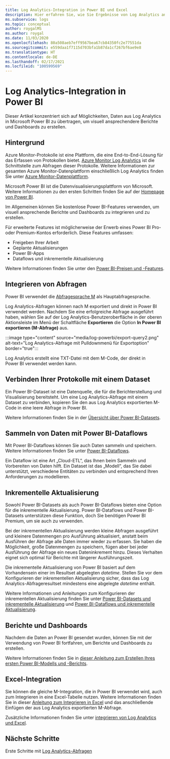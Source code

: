 ```yaml
---
title: Log Analytics-Integration in Power BI und Excel
description: Hier erfahren Sie, wie Sie Ergebnisse von Log Analytics an Power BI senden.
ms.subservice: logs
ms.topic: conceptual
author: roygalMS
ms.author: roygal
ms.date: 11/03/2020
ms.openlocfilehash: 80a508aeb7eff9567bea67cb84350fc2e77551da
ms.sourcegitcommit: e559daa1f7115d703bfa1b87da1cf267bf6ae9e8
ms.translationtype: HT
ms.contentlocale: de-DE
ms.lasthandoff: 02/17/2021
ms.locfileid: "100599569"
---
```

# <a name="log-analytics-integration-with-power-bi"></a>Log Analytics-Integration in Power BI

Dieser Artikel konzentriert sich auf Möglichkeiten, Daten aus Log Analytics in Microsoft Power BI zu übertragen, um visuell ansprechendere Berichte und Dashboards zu erstellen. 

## <a name="background"></a>Hintergrund 

Azure Monitor-Protokolle ist eine Plattform, die eine End-to-End-Lösung für das Erfassen von Protokollen bietet. [Azure Monitor Log Analytics](../platform/data-platform.md#) ist die Schnittstelle zum Abfragen dieser Protokolle. Weitere Informationen zur gesamten Azure Monitor-Datenplattform einschließlich Log Analytics finden Sie unter [Azure Monitor-Datenplattform](../platform/data-platform.md). 

Microsoft Power BI ist die Datenvisualisierungsplattform von Microsoft. Weitere Informationen zu den ersten Schritten finden Sie auf der [Homepage von Power BI](https://powerbi.microsoft.com/). 


Im Allgemeinen können Sie kostenlose Power BI-Features verwenden, um visuell ansprechende Berichte und Dashboards zu integrieren und zu erstellen.

Für erweiterte Features ist möglicherweise der Erwerb eines Power BI Pro- oder Premium-Kontos erforderlich. Diese Features umfassen: 
 - Freigeben Ihrer Arbeit 
 - Geplante Aktualisierungen
 - Power BI-Apps 
 - Dataflows und inkrementelle Aktualisierung 

Weitere Informationen finden Sie unter den [Power BI-Preisen und -Features](https://powerbi.microsoft.com/pricing/). 

## <a name="integrating-queries"></a>Integrieren von Abfragen  

Power BI verwendet die [Abfragesprache M](/powerquery-m/power-query-m-language-specification/) als Hauptabfragesprache. 

Log Analytics-Abfragen können nach M exportiert und direkt in Power BI verwendet werden. Nachdem Sie eine erfolgreiche Abfrage ausgeführt haben, wählen Sie auf der Log Analytics-Benutzeroberfläche in der oberen Aktionsleiste im Menü der Schaltfläche **Exportieren** die Option **In Power BI exportieren (M-Abfrage)** aus.


:::image type="content" source="media/log-powerbi/export-query2.png" alt-text="Log Analytics-Abfrage mit Pulldownmenü für Exportoption" border="true":::

Log Analytics erstellt eine TXT-Datei mit dem M-Code, der direkt in Power BI verwendet werden kann.

## <a name="connecting-your-logs-to-a-dataset"></a>Verbinden Ihrer Protokolle mit einem Dataset 

Ein Power BI-Dataset ist eine Datenquelle, die für die Berichterstellung und Visualisierung bereitsteht. Um eine Log Analytics-Abfrage mit einem Dataset zu verbinden, kopieren Sie den aus Log Analytics exportierten M-Code in eine leere Abfrage in Power BI. 

Weitere Informationen finden Sie in der [Übersicht über Power BI-Datasets](/power-bi/service-datasets-understand/). 

## <a name="collect-data-with-power-bi-dataflows"></a>Sammeln von Daten mit Power BI-Dataflows 

Mit Power BI-Dataflows können Sie auch Daten sammeln und speichern. Weitere Informationen finden Sie unter [Power BI-Dataflows](/power-bi/service-dataflows-overview).

Ein Dataflow ist eine Art „Cloud-ETL“, das Ihnen beim Sammeln und Vorbereiten von Daten hilft. Ein Dataset ist das „Modell“, das Sie dabei unterstützt, verschiedene Entitäten zu verbinden und entsprechend Ihren Anforderungen zu modellieren.

## <a name="incremental-refresh"></a>Inkrementelle Aktualisierung 

Sowohl Power BI-Datasets als auch Power BI-Dataflows bieten eine Option für die inkrementelle Aktualisierung. Power BI-Dataflows und Power BI-Datasets unterstützen diese Funktion, doch Sie benötigen Power BI Premium, um sie auch zu verwenden.  


Bei der inkrementellen Aktualisierung werden kleine Abfragen ausgeführt und kleinere Datenmengen pro Ausführung aktualisiert, anstatt beim Ausführen der Abfrage alle Daten immer wieder zu erfassen. Sie haben die Möglichkeit, große Datenmengen zu speichern, fügen aber bei jeder Ausführung der Abfrage ein neues Dateninkrement hinzu. Dieses Verhalten eignet sich optimal für Berichte mit längerer Ausführungszeit.

Die inkrementelle Aktualisierung von Power BI basiert auf dem Vorhandensein einer im Resultset abgelegten *datetime*. Stellen Sie vor dem Konfigurieren der inkrementellen Aktualisierung sicher, dass das Log Analytics-Abfrageresultset mindestens eine abgelegte *datetime* enthält. 

Weitere Informationen und Anleitungen zum Konfigurieren der inkrementellen Aktualisierung finden Sie unter [Power BI-Datasets und inkrementelle Aktualisierung](/power-bi/service-premium-incremental-refresh) und [Power BI-Dataflows und inkrementelle Aktualisierung](/power-bi/service-dataflows-incremental-refresh).

## <a name="reports-and-dashboards"></a>Berichte und Dashboards

Nachdem die Daten an Power BI gesendet wurden, können Sie mit der Verwendung von Power BI fortfahren, um Berichte und Dashboards zu erstellen.

Weitere Informationen finden Sie in [dieser Anleitung zum Erstellen Ihres ersten Power BI-Modells und -Berichts](/learn/modules/build-your-first-power-bi-report/).  

## <a name="excel-integration"></a>Excel-Integration

Sie können die gleiche M-Integration, die in Power BI verwendet wird, auch zum Integrieren in eine Excel-Tabelle nutzen. Weitere Informationen finden Sie in dieser [Anleitung zum Integrieren in Excel](https://support.microsoft.com/office/import-data-from-external-data-sources-power-query-be4330b3-5356-486c-a168-b68e9e616f5a) und das anschließende Einfügen der aus Log Analytics exportierten M-Abfrage.

Zusätzliche Informationen finden Sie unter [integrieren von Log Analytics und Excel](log-excel.md).

## <a name="next-steps"></a>Nächste Schritte

Erste Schritte mit [Log Analytics-Abfragen](../log-query/log-query-overview.md)
